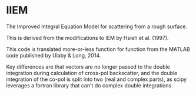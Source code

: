 # IIEM
The Improved Integral Equation Model for scattering from a rough surface.

This is derived from the modifications to IEM by Hsieh et al. (1997).

This code is translated more-or-less function for function from the MATLAB code published by Ulaby & Long, 2014.

Key differences are that vectors are no longer passed to the double integration during calculation of cross-pol backscatter, 
and the double integration of the co-pol is split into two (real and complex parts), as scipy leverages a fortran library that can't do complex double integrations. 

